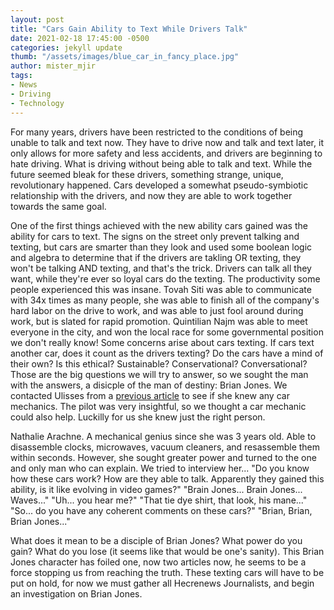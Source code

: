 ```yaml
---
layout: post
title: "Cars Gain Ability to Text While Drivers Talk"
date: 2021-02-18 17:45:00 -0500
categories: jekyll update
thumb: "/assets/images/blue_car_in_fancy_place.jpg"
author: mister_mjir
tags:
- News
- Driving
- Technology
---
```


For many years, drivers have been restricted to the conditions of being unable to talk and text now. They have to drive now and talk and text later, it only allows for
more safety and less accidents, and drivers are beginning to hate driving. What is driving without being able to talk and text. While the future seemed bleak for these
drivers, something strange, unique, revolutionary happened. Cars developed a somewhat pseudo-symbiotic relationship with the drivers, and now they are able to work
together towards the same goal.

One of the first things achieved with the new ability cars gained was the ability for cars to text. The signs on the street only prevent talking and texting, but cars
are smarter than they look and used some boolean logic and algebra to determine that if the drivers are takling OR texting, they won't be talking AND texting, and
that's the trick. Drivers can talk all they want, while they're ever so loyal cars do the texting. The productivity some people experienced this was insane. Tovah Siti
was able to communicate with 34x times as many people, she was able to finish all of the company's hard labor on the drive to work, and was able to just fool around
during work, but is slated for rapid promotion. Quintilian Najm was able to meet everyone in the city, and won the local race for some governmental position we
don't really know! Some concerns arise about cars texting. If cars text another car, does it count as the drivers texting? Do the cars have a mind of their own? Is this
ethical? Sustainable? Conservational? Conversational? Those are the big questions we will try to answer, so we sought the man with the answers, a disicple of the
man of destiny: Brian Jones. We contacted Ulisses from a
[previous article](https://hecrenews.github.io/jekyll/update/2020/11/10/airplanes-have-strange-ability-to-fly.html) to see if she knew any car mechanics. The pilot was
very insightful, so we thought a car mechanic could also help. Luckilly for us she knew just the right person.

Nathalie Arachne. A mechanical genius since she was 3 years old. Able to disassemble clocks, microwaves, vacuum cleaners, and resassemble them within seconds. However,
she sought greater power and turned to the one and only man who can explain. We tried to interview her... "Do you know how these cars work? How are they able to talk.
Apparently they gained this ability, is it like evolving in video games?" "Brain Jones... Brain Jones... Waves..." "Uh... you hear me?" "That tie dye shirt, that look,
his mane..." "So... do you have any coherent comments on these cars?" "Brian, Brian, Brian Jones..."

What does it mean to be a disciple of Brian Jones? What power do you gain? What do you lose (it seems like that would be one's sanity). This Brian Jones character
has foiled one, now two articles now, he seems to be a force stopping us from reaching the truth. These texting cars will have to be put on hold, for now we must
gather all Hecrenews Journalists, and begin an investigation on Brian Jones.
